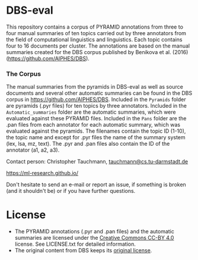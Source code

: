 # DBS-eval 
This repository contains a corpus of PYRAMID annotations from three to four manual summaries of ten topics carried out by three annotators from the field of computational linguistics and linguistics. Each topic contains four to 16 documents per cluster. The annotations are based on the manual summaries created for the DBS corpus published by Benikova et al. (2016) (https://github.com/AIPHES/DBS).

### The Corpus
The manual summaries from the pyramids in DBS-eval as well as source documents and several other automatic summaries can be found in the DBS corpus in https://github.com/AIPHES/DBS.
Included in the `Pyramids` folder are pyramids (.pyr files) for ten topics by three annotators.
Included in the `Automatic_summaries` folder are the automatic summaries, which were evaluated against these PYRAMID files.
Included in the `Pans` folder are the .pan files from each annotator for each automatic summary, which was evaluated against the pyramids.
The filenames contain the topic ID (1-10), the topic name and except for .pyr files the name of the summary system (lex, lsa, mz, text). The .pyr and .pan files also contain the ID of the annotator (a1, a2, a3).


Contact person: Christopher Tauchmann, tauchmann@cs.tu-darmstadt.de

https://ml-research.github.io/


Don't hesitate to send an e-mail or report an issue, if something is broken (and it shouldn't be) or if you have further questions.


# License

* The PYRAMID annotations (.pyr and .pan files) and the automatic summaries are licensed under the [Creative Commons CC-BY 4.0](https://creativecommons.org/licenses/by/4.0/) license. See LICENSE.txt for detailed information.
* The original content from DBS keeps its [original license](https://github.com/AIPHES/DBS/blob/master/LICENSE.txt).
